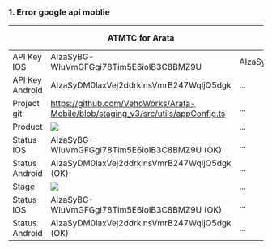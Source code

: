 ### 1. Error google api moblie
| | ATMTC for Arata | ATMTC for GLA | ATMTC for Yamapan | ATMTC demo(2/9/2022) |
| ------ | ------ | ------ | ------ | ------ |
| API Key IOS | AIzaSyBG-WluVmGFGgi78Tim5E6ioIB3C8BMZ9U | AIzaSyAlWfiOYIbs9V02ZbZxcDlS5KNBv_TqA9U | AIzaSyCeIZL9iZQX-xacY0evlvpsg2u0kmga3GE | NONE |
| API Key Android | AIzaSyDM0laxVej2ddrkinsVmrB247WqIjQ5dgk | ... | ... | NONE |
| Project git  | https://github.com/VehoWorks/Arata-Mobile/blob/staging_v3/src/utils/appConfig.ts | ... |
| Product  | ![](https://res.cloudinary.com/do5mcnq9w/image/upload/v1695092761/error_api_google/arata/Moblie/Api_key_product_ios_android_arata.png) | ... |
| Status IOS  | AIzaSyBG-WluVmGFGgi78Tim5E6ioIB3C8BMZ9U (OK) | ... |
| Status Android  | AIzaSyDM0laxVej2ddrkinsVmrB247WqIjQ5dgk (OK) | ... |
| Stage  | ![](https://res.cloudinary.com/do5mcnq9w/image/upload/v1695092280/error_api_google/arata/Moblie/Api_key_stage_ios_android_arata.png) | ... |
| Status IOS  | AIzaSyBG-WluVmGFGgi78Tim5E6ioIB3C8BMZ9U (OK) | ... |
| Status Android  | AIzaSyDM0laxVej2ddrkinsVmrB247WqIjQ5dgk (OK) | ... |
